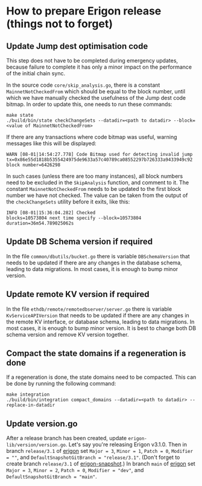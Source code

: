# How to prepare Erigon release (things not to forget)

## Update Jump dest optimisation code
This step does not have to be completed during emergency updates, because failure to complete it has only a minor impact on the
performance of the initial chain sync.

In the source code `core/skip_analysis.go`, there is a constant `MainnetNotCheckedFrom` which should be equal to the block number,
until which we have manually checked the usefulness of the Jump dest code bitmap. In order to update this, one needs to run these
commands:
````
make state
./build/bin/state checkChangeSets --datadir=<path to datadir> --block=<value of MainnetNotCheckedFrom>
````
If there are any transactions where code bitmap was useful, warning messages like this will be displayed:
````
WARN [08-01|14:54:27.778] Code Bitmap used for detecting invalid jump tx=0x86e55d1818b5355424975de9633a57c40789ca08552297b726333a9433949c92 block number=6426298
````
In such cases (unless there are too many instances), all block numbers need to be excluded in the `SkipAnalysis` function, and comment to it. The constant `MainnetNotCheckedFrom` needs to be updated to the first block number we have not checked. The value can be taken from the output of the `checkChangeSets`
utility before it exits, like this:
````
INFO [08-01|15:36:04.282] Checked                                  blocks=10573804 next time specify --block=10573804 duration=36m54.789025062s
````

## Update DB Schema version if required

In the file `common/dbutils/bucket.go` there is variable `DBSchemaVersion` that needs to be updated if there are any changes in the database schema, leading to data migrations.
In most cases, it is enough to bump minor version.

## Update remote KV version if required

In the file `ethdb/remote/remotedbserver/server.go` there is variable `KvServiceAPIVersion` that needs to be updated if there are any changes in the remote KV interface, or
database schema, leading to data migrations.
In most cases, it is enough to bump minor version. It is best to change both DB schema version and remove KV version together.

## Compact the state domains if a regeneration is done

If a regeneration is done, the state domains need to be compacted. This can be done by running the following command:
````
make integration
./build/bin/integration compact_domains --datadir=<path to datadir> --replace-in-datadir
````

## Update version.go

After a release branch has been created, update `erigon-lib/version/version.go`.
Let's say you're releasing Erigon v3.1.0.
Then in branch `release/3.1` of [erigon](https://github.com/erigontech/erigon) set `Major = 3`, `Minor = 1`, `Patch = 0`, `Modifier = ""`, and `DefaultSnapshotGitBranch = "release/3.1"`. (Don't forget to create branch `release/3.1` of [erigon-snapshot](https://github.com/erigontech/erigon-snapshot).)
In branch `main` of [erigon](https://github.com/erigontech/erigon) set `Major = 3`, `Minor = 2`, `Patch = 0`, `Modifier = "dev"`, and `DefaultSnapshotGitBranch = "main"`.
